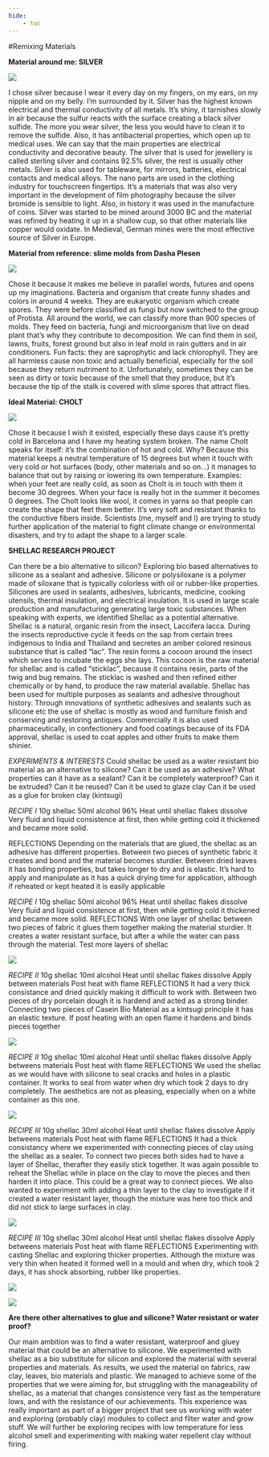 ```yaml
---
hide:
    - toc
---
```




#Remixing Materials




**Material around me: SILVER**

![](../images/billion/silver.jpg)

I chose silver because I wear it every day on my fingers, on my ears, on my nipple and on my belly. I’m surrounded by it.
Silver has the highest known electrical and thermal conductivity of all metals. It’s shiny, it tarnishes slowly in air because the sulfur reacts with the surface creating a black silver sulfide. The more you wear silver, the less you would have to clean it to remove the sulfide. Also, it has antibacterial properties, which open up to medical uses. We can say that the main properties are electrical conductivity and decorative beauty.
The silver that is used for jewellery is called sterling silver and contains 92.5% silver, the rest is usually other metals. Silver is also used for tableware, for mirrors, batteries, electrical contacts and medical alloys. The nano parts are used in the clothing industry for touchscreen fingertips. It’s a materials that was also very important in the development of film photography because the silver bromide is sensible to light. Also, in history it was used in the manufacture of coins.
Silver was started to be mined around 3000 BC and the material was refined by heating it up in a shallow cup, so that other materials like copper would oxidate.
In Medieval, German mines were the most effective source of Silver in Europe.




**Material from reference: slime molds from Dasha Plesen**

![](../images/billion/mold.jpg)

Chose it because it makes me believe in parallel words, futures and opens up my imaginations. Bacteria and organism that create funny shades and colors in around 4 weeks. They are eukaryotic organism which create spores. They were before classified as fungi but now switched to the group of Protista. All around the world, we can classify more than 900 species of molds. They feed on bacteria, fungi and microorganism that live on dead plant that’s why they contribute to decomposition.
We can find them in soil, lawns, fruits, forest ground but also in leaf mold in rain gutters and in air conditioners. Fun facts: they are saprophytic and lack chlorophyll. They are all harmless cause non toxic and actually beneficial, especially for the soil because they return nutriment to it.
Unfortunately, sometimes they can be seen as dirty or toxic because of the smell that they produce, but it’s because the tip of the stalk is covered with slime spores that attract flies.




**Ideal Material: CHOLT**

![](../images/billion/cloth.jpg)

Chose it because I wish it existed, especially these days cause it’s pretty cold in Barcelona and I have my heating system broken. The name Cholt speaks for itself: it’s the combination of hot and cold. Why? Because this material keeps a neutral temperature of 15 degrees but when it touch with very cold or hot surfaces (body, other materials and so on…) it manages to balance that out by raising or lowering its own temperature. Examples: when your feet are really cold, as soon as Cholt is in touch with them it become 30 degrees. When your face is really hot in the summer it becomes 0 degrees.
The Cholt looks like wool, it comes in yarns so that people can create the shape that feet them better. It’s very soft and resistant thanks to the conductive fibers inside.
Scientists (me, myself and I) are trying to study further application of the material to fight climate change or environmental disasters, and try to adapt the shape to a larger scale.







**SHELLAC RESEARCH PROJECT**

Can there be a bio alternative to silicon?
Exploring bio based alternatives to silicone as a sealant and adhesive. Silicone or polysiloxane is a polymer made of siloxane that is typically colorless with oil or rubber-like properties. Silicones are used in sealants, adhesives, lubricants, medicine, cooking utensils, thermal insulation, and electrical insulation. It is used in large scale production and manufacturing generating large toxic substances. When speaking with experts, we identified Shellac as a potential alternative.
Shellac is a natural, organic resin from the insect, Laccifera lacca. During the insects reproductive cycle it feeds on the sap from certain trees indigenous to India and Thailand and secretes an amber colored resinous substance that is called “lac”. The resin forms a cocoon around the insect which serves to incubate the eggs she lays. This cocoon is the raw material for shellac and
is called “sticklac”, because it contains resin, parts of the twig and bug remains. The sticklac is washed and then refined either chemically or by hand, to produce the raw material available.
Shellac has been used for multiple purposes as sealants and adhesive throughout history. Through innovations of synthetic adhesives and sealants such as silicone etc the use of shellac is mostly as wood and furniture finish and conserving and restoring antiques. Commercially it is also used pharmaceutically, in confectionery and food coatings because of its FDA approval, shellac is used to coat apples and other fruits to make them shinier.

*EXPERIMENTS & INTERESTS*
Could shellac be used as a water resistant bio material as an alternative to silicone?
Can it be used as an adhesive?
What properties can it have as a sealant?
Can it be completely waterproof?
Can it be extruded?
Can it be reused?
Can it be used to glaze clay
Can it be used as a glue for broken clay (kintsugi)


*RECIPE I*
10g shellac
50ml alcohol 96%
Heat until shellac flakes dissolve
Very fluid and liquid consistence at first, then while getting cold it thickened and became more solid.

REFLECTIONS
Depending on the materials that are glued, the shellac as an adhesive has different properties. Between two pieces of synthetic fabric it creates and bond and the material becomes sturdier. Between dried leaves it has bonding properties, but takes longer to dry and is elastic.
It’s hard to apply and manipulate as it has a quick drying time for application, although if reheated or kept heated it is easily applicable

*RECIPE I*
10g shellac
50ml alcohol 96%
Heat until shellac flakes dissolve
Very fluid and liquid consistence at first, then while getting cold it thickened and became more solid.
REFLECTIONS
With one layer of shellac between two pieces of fabric it glues them together making the material sturdier. It creates a water resistant surface, but after a while the water can pass through the material.
Test more layers of shellac

![](../images/mat/1.jpg)

*RECIPE II*
10g shellac
10ml alcohol
Heat until shellac flakes dissolve Apply between materials
Post heat with flame
REFLECTIONS
It had a very thick consistance and dried quickly making it difficult to work with. Between two pieces of dry porcelain dough it is hardend and acted as a strong binder. Connecting two pieces of Casein Bio Material as a kintsugi principle it has an elastic texture. If post heating with an open flame it hardens and binds pieces together

![](../images/mat/22.jpg)

*RECIPE II*
10g shellac
10ml alcohol
Heat until shellac flakes dissolve Apply betweens materials
Post heat with flame
REFLECTIONS
We used the shellac as we would have with silicone to seal cracks and holes in a plastic container. It works to seal from water when
dry which took 2 days to dry completely. The aesthetics are not as pleasing, especially when on a white container as this one.

![](../images/mat/2.jpg)

*RECIPE III*
10g shellac
30ml alcohol
Heat until shellac flakes dissolve Apply betweens materials
Post heat with flame REFLECTIONS
It had a thick consistancy where we experimented with connecting pieces of clay using the shellac as a sealer. To connect two pieces both sides had to have a layer of Shellac, therafter they easily stick together. It was again possible to reheat
the Shellac while in place on the clay to move the pieces and then harden it into place. This could be a great way to connect pieces. We also wanted to experiment with adding a thin layer to the clay to investigate if it created a water resistant layer, though the mixture was here too thick and did
not stick to large surfaces in clay.

![](../images/mat/33.jpg)

*RECIPE III*
10g shellac
30ml alcohol
Heat until shellac flakes dissolve Apply betweens materials
Post heat with flame REFLECTIONS
Experimenting with casting Shellac and exploring thicker properties. Although the mixture was
very thin when heated it formed well in a mould and when dry, which took 2 days, it has shock absorbing, rubber like properties.

![](../images/mat/3.jpg)

![](../images/mat/fine.jpg)

**Are there other alternatives to glue and silicone? Water resistant or water proof?**


Our main ambition was to find a water resistant, waterproof and gluey material that could be an alternative to silicone. We experimented with shellac as a bio substitute for silicon and explored the material with several properties and materials.
As results, we used the material on fabrics, raw clay, leaves, bio materials and plastic. We managed to achieve some of the properties that we were aiming for, but struggling with the manageability of shellac, as a material that changes consistence very fast as the temperature lows, and with the resistance of our achievements.
This experience was really important as part of a bigger project that see us working with water and exploring (probably clay) modules to collect and filter water and grow stuff.
We will further be exploring recipes with low temperature for less alcohol smell and experimenting with making water repellent clay without firing.
